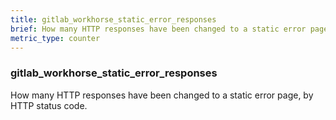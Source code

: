 ```yaml
---
title: gitlab_workhorse_static_error_responses
brief: How many HTTP responses have been changed to a static error page, by HTTP status code.
metric_type: counter
---
```

### gitlab_workhorse_static_error_responses

How many HTTP responses have been changed to a static error page, by HTTP status code.